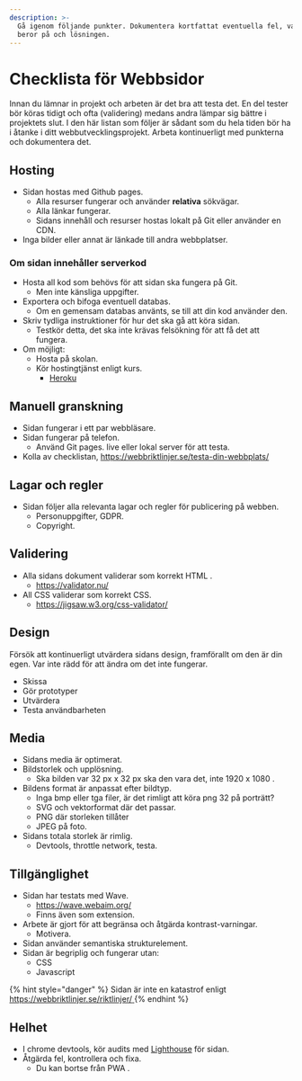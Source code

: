 ```yaml
---
description: >-
  Gå igenom följande punkter. Dokumentera kortfattat eventuella fel, vad de
  beror på och lösningen.
---
```


# Checklista för Webbsidor

Innan du lämnar in projekt och arbeten är det bra att testa det. En del tester bör köras tidigt och ofta \(validering\) medans andra lämpar sig bättre i projektets slut. I den här listan som följer är sådant som du hela tiden bör ha i åtanke i ditt webbutvecklingsprojekt. Arbeta kontinuerligt med punkterna och dokumentera det.

## Hosting

* Sidan hostas med Github pages.
  * Alla resurser fungerar och använder **relativa** sökvägar.
  * Alla länkar fungerar.
  * Sidans innehåll och resurser hostas lokalt på Git eller använder en CDN.
* Inga bilder eller annat är länkade till andra webbplatser.

### Om sidan innehåller serverkod

* Hosta all kod som behövs för att sidan ska fungera på Git.
  * Men inte känsliga uppgifter.
* Exportera och bifoga eventuell databas.
  * Om en gemensam databas använts, se till att din kod använder den.
* Skriv tydliga instruktioner för hur det ska gå att köra sidan.
  * Testkör detta, det ska inte krävas felsökning för att få det att fungera.
* Om möjligt:
  * Hosta på skolan.
  * Kör hostingtjänst enligt kurs.
    * [Heroku](https://www.heroku.com/)

## Manuell granskning

* Sidan fungerar i ett par webbläsare.
* Sidan fungerar på telefon.
  * Använd Git pages. live eller lokal server för att testa.
* Kolla av checklistan, [https://webbriktlinjer.se/testa-din-webbplats/  ](https://webbriktlinjer.se/testa-din-webbplats/)

## Lagar och regler

* Sidan följer alla relevanta lagar och regler för publicering på webben.
  * Personuppgifter, GDPR.
  * Copyright.

## Validering

* Alla sidans dokument validerar som korrekt HTML  .
  * [https://validator.nu/    ](https://validator.nu/)
* All CSS validerar som korrekt CSS.
  * [https://jigsaw.w3.org/css-validator/    ](https://jigsaw.w3.org/css-validator/)

## Design

Försök att kontinuerligt utvärdera sidans design, framförallt om den är din egen. Var inte rädd för att ändra om det inte fungerar. 

* Skissa
* Gör prototyper
* Utvärdera
* Testa användbarheten

## Media

* Sidans media är optimerat.
* Bildstorlek och upplösning.
  * Ska bilden var 32 px x 32 px ska den vara det, inte 1920 x 1080    .
* Bildens format är anpassat efter bildtyp.
  * Inga bmp eller tga filer, är det rimligt att köra png 32 på porträtt?
  * SVG och vektorformat där det passar.
  * PNG där storleken tillåter
  * JPEG på foto.
* Sidans totala storlek är rimlig.
  * Devtools, throttle network, testa.

## Tillgänglighet

* Sidan har testats med Wave.
  * [https://wave.webaim.org/    ](https://wave.webaim.org/)
  * Finns även som extension.
* Arbete är gjort för att begränsa och åtgärda kontrast-varningar.
  * Motivera.
* Sidan använder semantiska strukturelement.
* Sidan är begriplig och fungerar utan:
  * CSS
  * Javascript

{% hint style="danger" %}
Sidan är inte en katastrof enligt [https://webbriktlinjer.se/riktlinjer/](%20https://webbriktlinjer.se/riktlinjer/)
{% endhint %}

## Helhet

* I chrome devtools, kör audits med [Lighthouse](https://developers.google.com/web/tools/lighthouse) för sidan.
* Åtgärda fel, kontrollera och fixa.
  * Du kan bortse från  PWA    .



